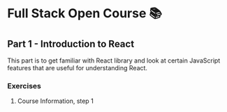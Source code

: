 # Full Stack Open Course 📚

## Part 1 - Introduction to React

This part is to get familiar with React library and look at certain JavaScript features that are useful for understanding React.

### Exercises

1. Course Information, step 1